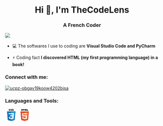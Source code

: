 <h1 align="center">Hi 👋, I'm TheCodeLens</h1>
<h3 align="center">A French Coder</h3>

![](https://komarev.com/ghpvc/?username=furaxnat)

- 💻 The softwares I use to coding are **Visual Studio Code and PyCharm**

- ⚡ Coding fact **I discovered HTML (my first programming language) in a book!**

<h3 align="left">Connect with me:</h3>
<p align="left">
<a href="https://www.youtube.com/channel/UCPZ-OBGaY19kOow4202bJsA" target="blank"><img align="center" src="https://raw.githubusercontent.com/rahuldkjain/github-profile-readme-generator/master/src/images/icons/Social/youtube.svg" alt="ucpz-obgay19koow4202bjsa" height="30" width="40" /></a>
</p>

<h3 align="left">Languages and Tools:</h3>
<p align="left"> <img src="https://raw.githubusercontent.com/devicons/devicon/master/icons/css3/css3-original-wordmark.svg" alt="css3" width="40" height="40"/> </a> <a href="https://www.w3.org/html/" target="_blank" rel="noreferrer"> <img src="https://raw.githubusercontent.com/devicons/devicon/master/icons/html5/html5-original-wordmark.svg" alt="html5" width="40" height="40"/> </a> </p>
